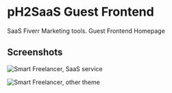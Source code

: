 # pH2SaaS Guest Frontend

SaaS Fiverr Marketing tools. Guest Frontend Homepage


## Screenshots 

![Smart Freelancer, SaaS service](https://user-images.githubusercontent.com/1325411/78997734-a979be80-7b36-11ea-9729-07e9bd911f6d.jpg)

![Smart Freelancer, other theme](https://user-images.githubusercontent.com/1325411/78997755-b5fe1700-7b36-11ea-8ccd-67042592cf08.jpg)
